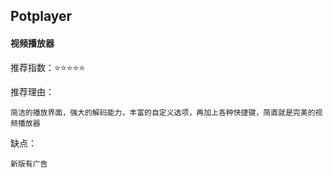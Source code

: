 ## Potplayer

#### 视频播放器

推荐指数：⭐⭐⭐⭐⭐

推荐理由：

    简洁的播放界面，强大的解码能力，丰富的自定义选项，再加上各种快捷键，简直就是完美的视频播放器

缺点：

    新版有广告













